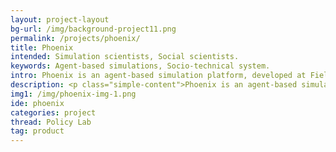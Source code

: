 ```yaml
---
layout: project-layout
bg-url: /img/background-project11.png
permalink: /projects/phoenix/
title: Phoenix
intended: Simulation scientists, Social scientists.
keywords: Agent-based simulations, Socio-technical system.
intro: Phoenix is an agent-based simulation platform, developed at Fields of View. It is distributed and modular by design, and can run highly scalable simulations.
description: <p class="simple-content">Phoenix is an agent-based simulation platform developed at Fields of View. It is designed to be distributed and modular to run highly scalable simulations. </p><p class="simple-content">Agent-based simulations is a powerful method to model complex systems such as cities in a bottom-up fashion. They help us to study interactions of various sub-systems such as infrastructure, people, policies, institutions, etc. </p><p class="simple-content">Existing agent-based simulation platforms either focus on the number of agents that can be created, or on the number of functionalities provided. In Phoenix, we have separated the platform to different modules such as visualisation, communication subsystem, database engine allowing it to distribute simulations across multiple computers on a network.</p><p class="simple-content">We use Phoenix to develop various simulations and some games at Fields of View. Our work in Smart Campus and the Interoperability projects is done using Phoenix.</p><p class="simple-content">We continue to develop and maintain Phoenix for internal simulation development.</p>
img1: /img/phoenix-img-1.png
ide: phoenix
categories: project
thread: Policy Lab
tag: product
---
```

